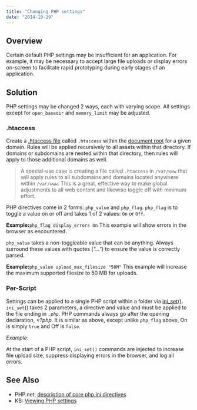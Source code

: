 ```yaml
---
title: "Changing PHP settings"
date: "2014-10-29"
---
```


## Overview

Certain default PHP settings may be insufficient for an application. For example, it may be necessary to accept large file uploads or display errors on-screen to facilitate rapid prototyping during early stages of an application.

## Solution

PHP settings may be changed 2 ways, each with varying scope. All settings except for `open_basedir` and `memory_limit` may be adjusted.

### .htaccess

Create a [.htaccess file](https://kb.apnscp.com/guides/htaccess-guide/) called `.htaccess` within the [document root](https://kb.apnscp.com/web-content/where-is-site-content-served-from/) for a given domain. Rules will be applied recursively to all assets within that directory. If domains or subdomains are nested within that directory, then rules will apply to those additional domains as well.

> A special-use case is creating a file called `.htaccess` in `/var/www` that will apply rules to all subdomains and domains located anywhere within `/var/www`. This is a great, effective way to make global adjustments to all web content and likewise toggle off with minimum effort.

PHP directives come in 2 forms: `php_value` and `php_flag`. `php_flag` is to toggle a value on or off and takes 1 of 2 values: `On` or `Off`.

**Example:**`php_flag display_errors On` This example will show errors in the browser as encountered.

`php_value` takes a non-toggleable value that can be anything. Always surround these values with quotes (_"..."_) to ensure the value is correctly parsed.

**Example:**`php_value upload_max_filesize "50M"` This example will increase the maximum supported filesize to 50 MB for uploads.

### Per-Script

Settings can be applied to a single PHP script within a folder via [ini\_set()](http://php.net/ini_set). `ini_set`() takes 2 parameters, a directive and value and must be applied to the file ending in _`.php`_. PHP commands always go after the opening declaration, _<?php._ It is similar as above, except unlike `php_flag` above, On is simply `true` and Off is `false`.

_Example_:

<?php
 ini\_set('upload\_max\_filesize', '40M');
 ini\_set('error\_reporting', E\_ALL);
 ini\_set('display\_errors', false);
 // start the application
 include("loader.php");
 Loader::doStuff();
?>

At the start of a PHP script, `ini_set()` commands are injected to increase file upload size, suppress displaying errors in the browser, and log all errors.

## See Also

- PHP.net: [description of core php.ini directives](http://php.net/manual/en/ini.core.php)
- KB: [Viewing PHP settings](https://kb.apnscp.com/php/viewing-php-settings/)

